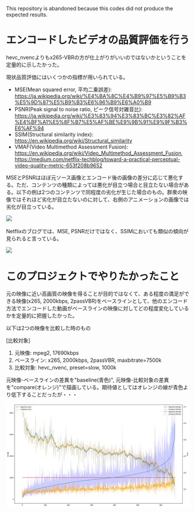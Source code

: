 This repository is abandoned because this codes did not produce the expected results.

# エンコードしたビデオの品質評価を行う

hevc_nvencよりもx265-VBRの方が仕上がりがいいのではないかということを定量的に示したかった。

現状品質評価にはいくつかの指標が用いられている。

- MSE(Mean squared error, 平均二乗誤差): https://ja.wikipedia.org/wiki/%E4%BA%8C%E4%B9%97%E5%B9%B3%E5%9D%87%E5%B9%B3%E6%96%B9%E6%A0%B9
- PSNR(Peak signal to noise ratio, ピーク信号対雑音比): https://ja.wikipedia.org/wiki/%E3%83%94%E3%83%BC%E3%82%AF%E4%BF%A1%E5%8F%B7%E5%AF%BE%E9%9B%91%E9%9F%B3%E6%AF%94
- SSIM(Structural similarity index): https://en.wikipedia.org/wiki/Structural_similarity
- VMAF(Video Multimethod Assessment Fusion): https://en.wikipedia.org/wiki/Video_Multimethod_Assessment_Fusion, https://medium.com/netflix-techblog/toward-a-practical-perceptual-video-quality-metric-653f208b9652

MSEとPSNRはほぼ元ソース画像とエンコード後の画像の差分に応じて悪化する。ただ、コンテンツの種類によっては悪化が目立つ場合と目立たない場合がある。以下の例は2つのコンテンツで同程度の劣化が生じた場合のもの。群衆の映像ではそれほど劣化が目立たないのに対して、右側のアニメーションの画像では劣化が目立っている。

![](https://miro.medium.com/max/1040/0*iDzsFmmVnQxunk5n.)

Netflixのブログでは、MSE, PSNRだけではなく、SSIMにおいても類似の傾向が見られると言っている。

![](https://miro.medium.com/max/1000/0*aJxGEaRTVEuKmXal.)

# このプロジェクトでやりたかったこと

元の映像に近い高画質の映像を得ることが目的ではなくて、ある程度の満足ができる映像(x265, 2000kbps, 2passVBR)をベースラインとして、他のエンコード方法でエンコードした動画がベースラインの映像に対してどの程度変化しているかを定量的に把握したかった。

以下は2つの映像を比較した時のもの

[比較対象]
1. 元映像: mpeg2, 17690kbps
1. ベースライン: x265, 2000kbps, 2passVBR, maxbitrate=7500k
1. 比較対象: hevc_nvenc, preset=slow, 1000k

元映像-ベースラインの差異を"baseline(青色)", 元映像-比較対象の差異を"compare(オレンジ)"で描画している。期待値としてはオレンジの線が青色より低下することだったが・・・

![sample1](sample1.png)

